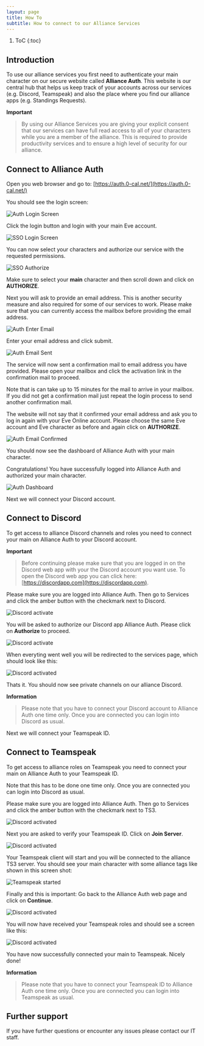 ```yaml
---
layout: page
title: How To
subtitle: How to connect to our Alliance Services
---
```


1. ToC
{:toc}

## Introduction

To use our alliance services you first need to authenticate your main character on our secure website called **Alliance Auth**. This website is our central hub that helps us keep track of your accounts across our services (e.g. Discord, Teamspeak) and also the place where you find our alliance apps (e.g. Standings Requests).

**Important**

> By using our Alliance Services you are giving your explicit consent that our services can have full read access to all of your characters while you are a member of the alliance. This is required to provide productivity services and to ensure a high level of security for our alliance.

## Connect to Alliance Auth

Open you web browser and go to: [https://auth.0-cal.net/](https://auth.0-cal.net/)

You should see the login screen:

![Auth Login Screen](https://i.imgur.com/bTnwc5n.jpg)

Click the login button and login with your main Eve account.

![SSO Login Screen](https://i.imgur.com/YEggBnh.jpg)

You can now select your characters and authorize our service with the requested permissions.

![SSO Authorize](https://i.imgur.com/HSi9XX5.jpg)

Make sure to select your **main** character and then scroll down and click on **AUTHORIZE**.

Next you will ask to provide an email address. This is another security measure and also required for some of our services to work. Please make sure that you can currently access the mailbox before providing the email address.

![Auth Enter Email](https://i.imgur.com/FUcEGqY.jpg)

Enter your email address and click submit.

![Auth Email Sent](https://i.imgur.com/iGPlv21.jpg)

The service will now sent a confirmation mail to email address you have provided. Please open your mailbox and click the activation link in the confirmation mail to proceed.

Note that is can take up to 15 minutes for the mail to arrive in your mailbox. If you did not get a confirmation mail just repeat the login process to send another confirmation mail.

The website will not say that it confirmed your email address and ask you to log in again with your Eve Online account. Please choose the same Eve account and Eve character as before and again click on **AUTHORIZE**.

![Auth Email Confirmed](https://i.imgur.com/r5bN51I.jpg)

You should now see the dashboard of Alliance Auth with your main character.

Congratulations! You have successfully logged into Alliance Auth and authorized your main character.

![Auth Dashboard](https://i.imgur.com/LLvnA5W.png)

Next we will connect your Discord account.

## Connect to Discord

To get access to alliance Discord channels and roles you need to connect your main on Alliance Auth to your Discord account.

**Important**

> Before continuing please make sure that you are logged in on the Discord web app with your the Discord account you want use. To open the Discord web app you can click here: [https://discordapp.com](https://discordapp.com).

Please make sure you are logged into Alliance Auth. Then go to Services and click the amber button with the checkmark next to Discord.

![Discord activate](https://i.imgur.com/kKAFckZ.png)

You will be asked to authorize our Discord app Alliance Auth. Please click on **Authorize** to proceed.

![Discord activate](https://i.imgur.com/nrY3O3y.png)

When everyting went well you will be redirected to the services page, which should look like this:

![Discord activated](https://i.imgur.com/aICVrCE.png)

Thats it. You should now see private channels on our alliance Discord.

**Information**

> Please note that you have to connect your Discord account to Alliance Auth one time only. Once you are connected you can login into Discord as usual.

Next we will connect your Teamspeak ID.

## Connect to Teamspeak

To get access to alliance roles on Teamspeak you need to connect your main on Alliance Auth to your Teamspeak ID.

Note that this has to be done one time only. Once you are connected you can login into Discord as usual.

Please make sure you are logged into Alliance Auth. Then go to Services and click the amber button with the checkmark next to TS3.

![Discord activated](https://i.imgur.com/p8B2FBe.png)

Next you are asked to verify your Teamspeak ID. Click on **Join Server**.

![Discord activated](https://i.imgur.com/DmK0Kz0.png)

Your Teamspeak client will start and you will be connected to the alliance TS3 server. You should see your main character with some alliance tags like shown in this screen shot:

![Teamspeak started](https://i.imgur.com/OOEX6ie.png)

Finally and this is important: Go back to the Alliance Auth web page and click on **Continue**.

![Discord activated](https://i.imgur.com/DmK0Kz0.png)

You will now have received your Teamspeak roles and should see a screen like this:

![Discord activated](https://i.imgur.com/P9zBeP7.png)

You have now successfully connected your main to Teamspeak. Nicely done!

**Information**

> Please note that you have to connect your Teamspeak ID to Alliance Auth one time only. Once you are connected you can login into Teamspeak as usual.

## Further support

If you have further questions or encounter any issues please contact our IT staff.
